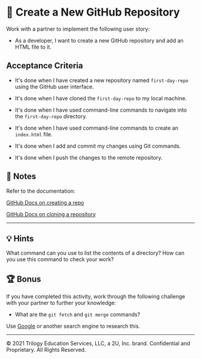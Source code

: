 # 📖 Create a New GitHub Repository

Work with a partner to implement the following user story:

- As a developer, I want to create a new GitHub repository and add an HTML file to it.

## Acceptance Criteria

- It's done when I have created a new repository named `first-day-repo` using the GitHub user interface.

- It's done when I have cloned the `first-day-repo` to my local machine.

- It's done when I have used command-line commands to navigate into the `first-day-repo` directory.

- It's done when I have used command-line commands to create an `index.html` file.

- It's done when I add and commit my changes using Git commands.

- It's done when I push the changes to the remote repository.

## 📝 Notes

Refer to the documentation:

[GitHub Docs on creating a repo](https://docs.github.com/en/github/getting-started-with-github/create-a-repo)

[GitHub Docs on cloning a repository](https://docs.github.com/en/github/creating-cloning-and-archiving-repositories/cloning-a-repository)

---

## 💡 Hints

What command can you use to list the contents of a directory? How can you use this command to check your work?

## 🏆 Bonus

If you have completed this activity, work through the following challenge with your partner to further your knowledge:

- What are the `git fetch` and `git merge` commands?

Use [Google](https://www.google.com) or another search engine to research this.

---

© 2021 Trilogy Education Services, LLC, a 2U, Inc. brand. Confidential and Proprietary. All Rights Reserved.
